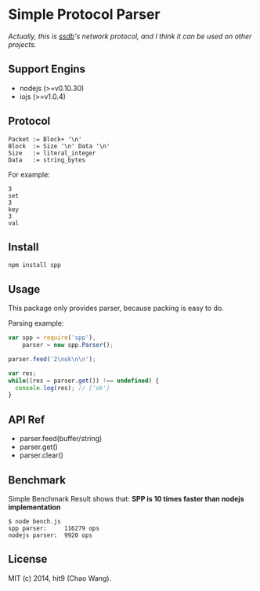 Simple Protocol Parser
======================

*Actually, this is [ssdb](http://ssdb.io)'s network protocol, and I think it can
be used on other projects.*

Support Engins
--------------

- nodejs (>=v0.10.30)
- iojs (>=v1.0.4)

Protocol
--------

```
Packet := Block+ '\n'
Block  := Size '\n' Data '\n'
Size   := literal_integer
Data   := string_bytes
```

For example:

```
3
set
3
key
3
val

```

Install
-------

```
npm install spp
```

Usage
-----

This package only provides parser, because packing is
easy to do.


Parsing example:

```js
var spp = require('spp'),
    parser = new spp.Parser();

parser.feed('2\nok\n\n');

var res;
while((res = parser.get()) !== undefined) {
  console.log(res); // ['ok']
}
```

API Ref
-------

- parser.feed(buffer/string)
- parser.get()
- parser.clear()

Benchmark
---------

Simple Benchmark Result shows that: **SPP is 10 times faster than nodejs implementation**

```
$ node bench.js
spp parser:     116279 ops
nodejs parser:  9920 ops
```

License
-------

MIT (c) 2014, hit9 (Chao Wang).
